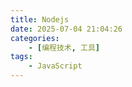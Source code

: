```yaml
---
title: Nodejs
date: 2025-07-04 21:04:26
categories:
    - [编程技术, 工具]
tags:
    - JavaScript
---
```


